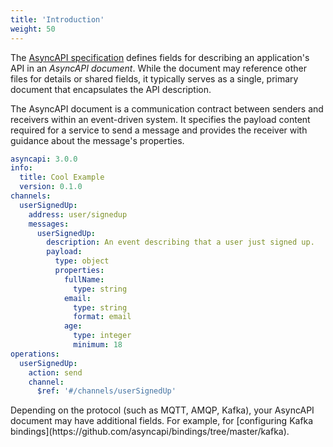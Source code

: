 ```yaml
---
title: 'Introduction'
weight: 50
---
```


The [AsyncAPI specification](/docs/reference/specification/latest) defines fields for describing an application's API in an *AsyncAPI document*. While the document may reference other files for details or shared fields, it typically serves as a single, primary document that encapsulates the API description.

The AsyncAPI document is a communication contract between senders and receivers within an event-driven system. It specifies the payload content required for a service to send a message and provides the receiver with guidance about the message's properties.

```yaml
asyncapi: 3.0.0
info:
  title: Cool Example
  version: 0.1.0
channels:
  userSignedUp:
    address: user/signedup
    messages:
      userSignedUp:
        description: An event describing that a user just signed up.
        payload:
          type: object
          properties:
            fullName:
              type: string
            email:
              type: string
              format: email
            age:
              type: integer
              minimum: 18
operations: 
  userSignedUp:
    action: send
    channel: 
      $ref: '#/channels/userSignedUp'
```

<Remember>
Depending on the protocol (such as MQTT, AMQP, Kafka), your AsyncAPI document may have additional fields. For example, for [configuring Kafka bindings](https://github.com/asyncapi/bindings/tree/master/kafka).
</Remember>

